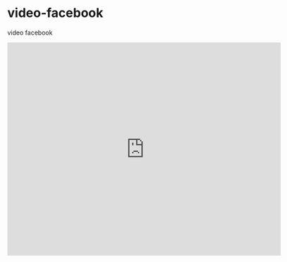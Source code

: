 # video-facebook
video facebook
<iframe src="http://www.facebook.com/video/embed?video_id=665644313489235" width="620" height="483" frameborder="0"></iframe>
